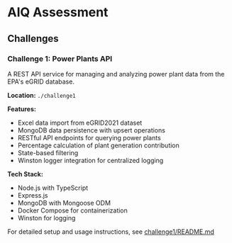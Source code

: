 # AIQ Assessment

## Challenges

### Challenge 1: Power Plants API
A REST API service for managing and analyzing power plant data from the EPA's eGRID database.

**Location:** `./challenge1`

**Features:**
- Excel data import from eGRID2021 dataset
- MongoDB data persistence with upsert operations
- RESTful API endpoints for querying power plants
- Percentage calculation of plant generation contribution
- State-based filtering
- Winston logger integration for centralized logging

**Tech Stack:**
- Node.js with TypeScript
- Express.js
- MongoDB with Mongoose ODM
- Docker Compose for containerization
- Winston for logging

For detailed setup and usage instructions, see [challenge1/README.md](./challenge1/README.md)